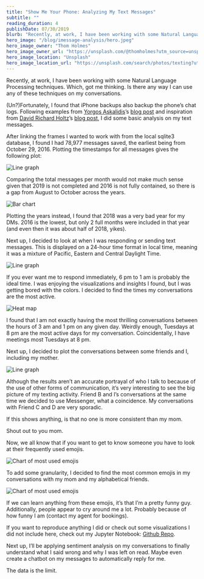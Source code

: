 ```yaml
---
title: "Show Me Your Phone: Analyzing My Text Messages"
subtitle: ""
reading_duration: 4
publishDate: 07/30/2019
blurb: "Recently, at work, I have been working with some Natural Language Processing techniques. Which, got me thinking. Is there any way I can use any of these techniques on my conversations."
hero_image: "/blog/imessage-analysis/hero.jpeg"
hero_image_owner: "Thom Holmes"
hero_image_owner_url: "https://unsplash.com/@thomholmes?utm_source=unsplash&utm_medium=referral&utm_content=creditCopyText"
hero_image_location: "Unsplash"
hero_image_location_url: "https://unsplash.com/search/photos/texting?utm_source=unsplash&utm_medium=referral&utm_content=creditCopyText"
---
```

Recently, at work, I have been working with some Natural Language Processing techniques. Which, got me thinking. Is there any way I can use any of these techniques on my conversations.

 

(Un?)Fortunately, I found that iPhone backups also backup the phone’s chat logs. Following examples from <a href="https://medium.com/u/2c4731836156?source=post_page-----6a2b70d8f776--------------------------------" target="_blank" class="underline">Yorgos Askalidis</a>’s <a href="https://towardsdatascience.com/heres-how-you-can-access-your-entire-imessage-history-on-your-mac-f8878276c6e9" target="_blank" class="underline">blog post</a> and inspiration from <a href="https://medium.com/u/89213a5e3ef?source=post_page-----6a2b70d8f776--------------------------------" target="_blank" class="underline">David Richard Holtz</a>’s <a href="https://towardsdatascience.com/what-your-imessage-data-says-about-you-daa186db16d" target="_blank" class="underline">blog post</a>, I did some basic analysis on my text messages.

 

After linking the frames I wanted to work with from the local sqlite3 database, I found I had 78,977 messages saved, the earliest being from October 29, 2016. Plotting the timestamps for all messages gives the following plot:

 

<div class="justify-center flex"><img src="/./blog/imessage-analysis/all_texts.png" alt="Line graph" class=""></div>

 

Comparing the total messages per month would not make much sense given that 2019 is not completed and 2016 is not fully contained, so there is a gap from August to October across the years.

 

<div class="justify-center flex"><img src="/./blog/imessage-analysis/years.png" alt="Bar chart" class=""></div>

 

Plotting the years instead, I found that 2018 was a very bad year for my DMs. 2016 is the lowest, but only 2 full months were included in that year (and even then it was about half of 2018, yikes).

 

Next up, I decided to look at when I was responding or sending text messages. This is displayed on a 24-hour time format in local time, meaning it was a mixture of Pacific, Eastern and Central Daylight Time.

 

<div class="justify-center flex"><img src="/./blog/imessage-analysis/time_of_day.png" alt="Line graph" class=""></div>

 

If you ever want me to respond immediately, 6 pm to 1 am is probably the ideal time. I was enjoying the visualizations and insights I found, but I was getting bored with the colors. I decided to find the times my conversations are the most active.

 

<div class="justify-center flex"><img src="/./blog/imessage-analysis/time_heatmap.png" alt="Heat map" class=""></div>

 

I found that I am not exactly having the most thrilling conversations between the hours of 3 am and 1 pm on any given day. Weirdly enough, Tuesdays at 8 pm are the most active days for my conversation. Coincidentally, I have meetings most Tuesdays at 8 pm.

 

Next up, I decided to plot the conversations between some friends and I, including my mother.

 

<div class="justify-center flex"><img src="/./blog/imessage-analysis/people_comparison.png" alt="Line graph" class=""></div>

 

Although the results aren’t an accurate portrayal of who I talk to because of the use of other forms of communication, it’s very interesting to see the big picture of my texting activity. Friend B and I’s conversations at the same time we decided to use Messenger, what a coincidence. My conversations with Friend C and D are very sporadic.

 

If this shows anything, is that no one is more consistent than my mom.

 

<div class="text-2xl pl-10 text-gray-500">Shout out to you mom.</div>

 

Now, we all know that if you want to get to know someone you have to look at their frequently used emojis.

 

<div class="justify-center flex"><img src="/./blog/imessage-analysis/emoijis_sent_and_received.png" alt="Chart of most used emojis" class=""></div>

 

To add some granularity, I decided to find the most common emojis in my conversations with my mom and my alphabetical friends.

 

<div class="justify-center flex"><img src="/./blog/imessage-analysis/all_emojis_convos.png" alt="Chart of most used emojis" class=""></div>

 

If we can learn anything from these emojis, it’s that I’m a pretty funny guy. Additionally, people appear to cry around me a lot. Probably because of how funny I am (contact my agent for bookings).

 

If you want to reproduce anything I did or check out some visualizations I did not include here, check out my Jupyter Notebook: <a href="https://github.com/SoyCarloss/iMessage-Analysis" target="_blank" class="underline">Github Repo</a>.

 

Next up, I’ll be applying sentiment analysis on my conversations to finally understand what I said wrong and why I was left on read. Maybe even create a chatbot on my messages to automatically reply for me.

 

The data is the limit.